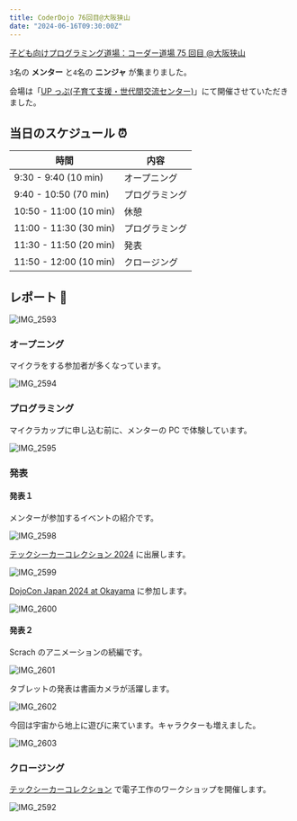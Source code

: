 ```yaml
---
title: CoderDojo 76回目@大阪狭山
date: "2024-06-16T09:30:00Z"
---
```


[子ども向けプログラミング道場：コーダー道場 75 回目 @大阪狭山](https://coderdojo-osakasayama.doorkeeper.jp/events/173762)

`3`名の **メンター** と`4`名の **ニンジャ** が集まりました。

会場は「[UP っぷ(子育て支援・世代間交流センター)](http://www.city.osakasayama.osaka.jp/kosodate_kyoiku/kosodate/upp_kosodatesiensedaikankouryuusenta1/index.html)」にて開催させていただきました。

## 当日のスケジュール ⏰

| 時間                   | 内容           |
| ---------------------- | -------------- |
| 9:30 - 9:40 (10 min)   | オープニング   |
| 9:40 - 10:50 (70 min)  | プログラミング |
| 10:50 - 11:00 (10 min) | 休憩           |
| 11:00 - 11:30 (30 min) | プログラミング |
| 11:30 - 11:50 (20 min) | 発表           |
| 11:50 - 12:00 (10 min) | クロージング   |

## レポート 📝

![IMG_2593](./IMG_2593.jpg)

### オープニング

マイクラをする参加者が多くなっています。

![IMG_2594](./IMG_2594.jpg)

### プログラミング

マイクラカップに申し込む前に、メンターの PC で体験しています。

![IMG_2595](./IMG_2595.jpg)

### 発表

#### 発表１

メンターが参加するイベントの紹介です。

![IMG_2598](./IMG_2598.jpg)

[テックシーカーコレクション 2024](https://techseeker.jp/) に出展します。

![IMG_2599](./IMG_2599.jpg)

[DojoCon Japan 2024 at Okayama](https://dojocon2024.coderdojo.jp/) に参加します。

![IMG_2600](./IMG_2600.jpg)

#### 発表２

Scrach のアニメーションの続編です。

![IMG_2601](./IMG_2601.jpg)

タブレットの発表は書画カメラが活躍します。

![IMG_2602](./IMG_2602.jpg)

今回は宇宙から地上に遊びに来ています。キャラクターも増えました。

![IMG_2603](./IMG_2603.jpg)

### クロージング

[テックシーカーコレクション](https://techseeker.jp/workshop/) で電子工作のワークショップを開催します。

![IMG_2592](./IMG_2592.jpg)
